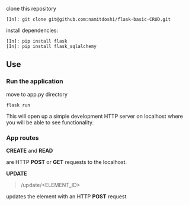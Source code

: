 

clone this repository
```
[In]: git clone git@github.com:namitdoshi/flask-basic-CRUD.git
```
install dependencies:
```
[In]: pip install flask
[In]: pip install flask_sqlalchemy

```

## Use

### Run the application
move to app.py directory
```
flask run
```
This will open up a simple development HTTP server on localhost where you will be able to see functionality.


### App routes

**CREATE** and **READ** 

are HTTP **POST** or **GET** requests to the localhost.

**UPDATE** 
> /update/<ELEMENT_ID>

updates the element with an HTTP **POST** request
